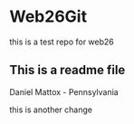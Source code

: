 # Web26Git
this is a test repo for web26

## This is a readme file

Daniel Mattox - Pennsylvania

this is another change